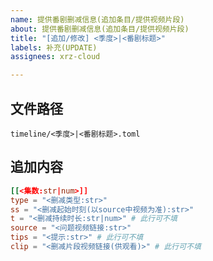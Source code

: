 ```yaml
---
name: 提供番剧删减信息(追加条目/提供视频片段)
about: 提供番剧删减信息(追加条目/提供视频片段)
title: "[追加/修改] <季度>|<番剧标题>"
labels: 补充(UPDATE)
assignees: xrz-cloud

---
```


## 文件路径

`timeline/<季度>|<番剧标题>.toml`  

## 追加内容

```toml
[[<集数:str|num>]]
type = "<删减类型:str>"
ss = "<删减起始时刻(以source中视频为准):str>"
t = "<删减持续时长:str|num>" # 此行可不填
source = "<问题视频链接:str>"
tips = "<提示:str>" # 此行可不填
clip = "<删减片段视频链接(供观看)>" # 此行可不填
```
